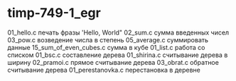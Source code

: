 # timp-749-1_egr
01_hello.c печать фразы 'Hello, World"
02_sum.c сумма введенных чисел
03_pow.c возведение числа в степень
05_average.c суммировать данные
15_sum_of_even_cubes.c сумма в кубе
01_list.c работа со списком
01_bsc.c составление дерева
01_shirina.c считывание дерева в ширину
02_pramoi.c прямое считывание дерева
03_obrat.c обратное считывание дерева
01_perestanovka.c перестановка в деревне
